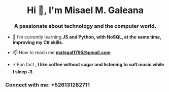 <h1 align="center">Hi 👋, I'm Misael M. Galeana</h1>
<h3 align="center">A passionate about technology and the computer world.</h3>

- 🌱 I’m currently learning **JS and Python, with NoSQL, at the same time, improving my C# skills.**

- 📫 How to reach me **matsgal1795@gmail.com**

- ⚡ Fun fact **, I like coffee without sugar and listening to soft music while I sleep :3**

<h3 align="left">Connect with me: +526131282711</h3>
<p align="left">
</p>


